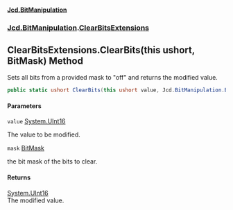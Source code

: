 #### [Jcd.BitManipulation](index.md 'index')
### [Jcd.BitManipulation](Jcd.BitManipulation.md 'Jcd.BitManipulation').[ClearBitsExtensions](Jcd.BitManipulation.ClearBitsExtensions.md 'Jcd.BitManipulation.ClearBitsExtensions')

## ClearBitsExtensions.ClearBits(this ushort, BitMask) Method

Sets all bits from a provided mask to "off" and returns the modified value.

```csharp
public static ushort ClearBits(this ushort value, Jcd.BitManipulation.BitMask mask);
```
#### Parameters

<a name='Jcd.BitManipulation.ClearBitsExtensions.ClearBits(thisushort,Jcd.BitManipulation.BitMask).value'></a>

`value` [System.UInt16](https://docs.microsoft.com/en-us/dotnet/api/System.UInt16 'System.UInt16')

The value to be modified.

<a name='Jcd.BitManipulation.ClearBitsExtensions.ClearBits(thisushort,Jcd.BitManipulation.BitMask).mask'></a>

`mask` [BitMask](Jcd.BitManipulation.BitMask.md 'Jcd.BitManipulation.BitMask')

the bit mask of the bits to clear.

#### Returns
[System.UInt16](https://docs.microsoft.com/en-us/dotnet/api/System.UInt16 'System.UInt16')  
The modified value.